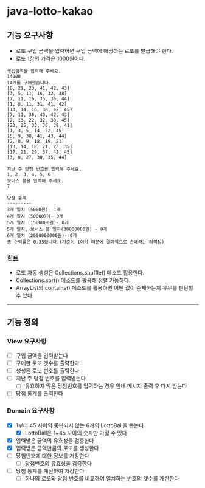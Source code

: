 # java-lotto-kakao

## 기능 요구사항
- 로또 구입 금액을 입력하면 구입 금액에 해당하는 로또를 발급해야 한다. 
- 로또 1장의 가격은 1000원이다. 
```
구입금액을 입력해 주세요.
14000
14개를 구매했습니다.
[8, 21, 23, 41, 42, 43]
[3, 5, 11, 16, 32, 38]
[7, 11, 16, 35, 36, 44]
[1, 8, 11, 31, 41, 42]
[13, 14, 16, 38, 42, 45]
[7, 11, 30, 40, 42, 43]
[2, 13, 22, 32, 38, 45]
[23, 25, 33, 36, 39, 41]
[1, 3, 5, 14, 22, 45]
[5, 9, 38, 41, 43, 44]
[2, 8, 9, 18, 19, 21]
[13, 14, 18, 21, 23, 35]
[17, 21, 29, 37, 42, 45]
[3, 8, 27, 30, 35, 44]

지난 주 당첨 번호를 입력해 주세요.
1, 2, 3, 4, 5, 6
보너스 볼을 입력해 주세요.
7

당첨 통계
---------
3개 일치 (5000원)- 1개
4개 일치 (50000원)- 0개
5개 일치 (1500000원)- 0개
5개 일치, 보너스 볼 일치(30000000원) - 0개
6개 일치 (2000000000원)- 0개
총 수익률은 0.35입니다.(기준이 1이기 때문에 결과적으로 손해라는 의미임)
```
### 힌트
- 로또 자동 생성은 Collections.shuffle() 메소드 활용한다. 
- Collections.sort() 메소드를 활용해 정렬 가능하다. 
- ArrayList의 contains() 메소드를 활용하면 어떤 값이 존재하는지 유무를 판단할 수 있다.

---

## 기능 정의

### View 요구사항
- [ ] 구입 금액을 입력받는다
- [ ] 구매한 로또 갯수를 출력한다
- [ ] 생성된 로또 번호를 출력한다
- [ ] 지난 주 당첨 번호를 입력받는다
  - [ ] 유효하지 않은 당첨번호를 입력하는 경우 안내 메시지 출력 후 다시 받는다
- [ ] 당첨 통계를 출력한다

### Domain 요구사항
- [x] 1부터 45 사이의 중복되지 않는 6개의 LottoBall을 뽑는다
  - [x] LottoBall은 1~45 사이의 숫자만 가질 수 있다
- [x] 입력받은 금액의 유효성을 검증한다
- [x] 입력받은 금액만큼의 로또를 생성한다
- [ ] 당첨번호에 대한 정보를 저장한다
  - [ ] 당첨번호의 유효성을 검증한다
- [ ] 당첨 통계를 계산하여 저장한다
  - [ ] 하나의 로또와 당첨 번호를 비교하여 일치하는 번호의 갯수를 계산한다
